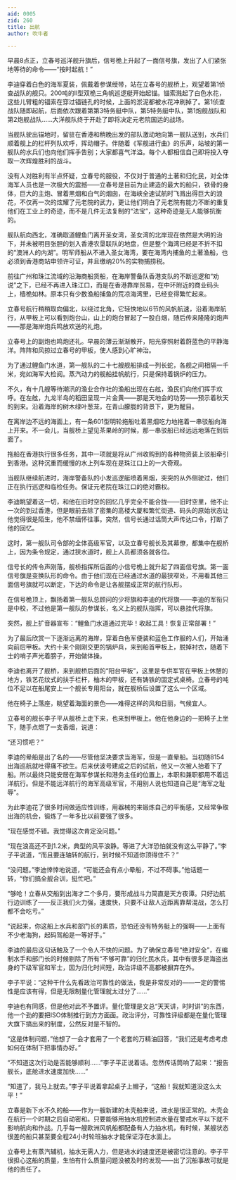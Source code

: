 ```yaml
---
aid: 0005
zid: 260
title: 出航
author: 吹牛者

---
```




  早晨8点正，立春号巡洋舰升旗后，信号桅上升起了一面信号旗，发出了人们紧张地等待的命令——“按时起航！”

  李迪穿着白色的海军夏装，佩戴着参谋绶带，站在立春号的舰桥上，观望着第1侦查战队的舰只。200吨的II型双桅三角帆巡逻艇开始起锚。锚索溅起了白色水花，这些儿臂粗的锚索在穿过锚链孔的时候，上面的淤泥都被水花冲刷掉了。第1侦查战队随即起航，后面依次跟着第第3特务艇中队，第5特务艇中队，第1炮舰战队和第2炮舰战队……大洋舰队终于开赴了即将决定元老院国运的战场。

  当舰队驶出锚地时，留驻在香港和稍晚出发的部队激动地向第一舰队送别，水兵们顺着舰上的栏杆列队欢呼，挥动帽子。伴随着《军舰进行曲》的乐声，站坡的第一舰队的水兵们也向他们挥手告别；大家都喜气洋溢。每个人都相信自己即将投入夺取一次辉煌胜利的战斗。

  没有人对胜利有半点怀疑，立春号的服役，不仅对于普通的土著和归化民，对全体海军人员也是一次极大的震撼——立春号是目前为止建造的最大的船只，铁骨的身体，巨大的主炮、冒着黑烟和白气的烟囱，在海峡全速试航时飞溅出得巨大的浪花，不仅再一次的炫耀了元老院的武力，更让他们明白了元老院有能力不断的重复他们在工业上的奇迹，而不是几件无法复制的“法宝”，这种奇迹是无人能够抗衡的。

  舰队航向西北，准确取道鲤鱼门离开圣女湾，圣女湾的北岸现在依然是大明的治下，并未被明目张胆的划入香港农垦联队的地盘，但是整个海湾已经是不折不扣的“澳洲人的内湖”。明军师船从不进入圣女海湾，要在海湾内捕鱼的土著渔船，也必须到香港商站申领许可证，并且缴纳20%的实物捕捞税。

  前往广州和珠江流域的沿海商船货船，在海岸警备队香港支队的不断巡逻和“劝说”之下，已经不再进入珠江口，而是在香港靠岸贸易，在中环附近的商业码头上，樯桅如林。原本只有少数渔船捕鱼的荒凉海湾里，已经变得繁忙起来。

  立春号航行稍稍取向偏北，以绕过北角，它轻快地以6节的风帆航速，沿着海岸航行，从甲板上可以看到炮台山，山上的炮台冒起了一股白烟，随后传来隆隆的炮声——那是海岸炮兵鸣放欢送的礼炮。

  立春号上的副炮也鸣炮还礼。早晨的薄云渐渐散开，阳光穿照射着蔚蓝色的平静海洋。阵阵和风掠过立春号的甲板，使人感到心旷神治。

  为了通过鲤鱼门水道，第一舰队的二十七艘舰船排成一列长蛇，各舰之间相隔一千米，宛如海军大检阅。蒸汽动力的舰船挂帆航行，只是保持着锅炉的压力。

  不久，有十几艘等待潮汛的渔业合作社的渔船出现在右舷，渔民们向他们挥手欢呼。在左舷，九龙半岛的稻田呈现一片金黄——那是天地会的功劳——预示着秋天的到来。沿着海岸的树木绿叶葱茏，在青山朦胧的背景下，更为醒目。

  在离岸边不远的海面上，有一条601型明轮拖船吐着黑烟吃力地拖着一串驳船向海上开来。不一会儿，当舰桥上望见茶果岭的时候，那一串驳船已经远远地落在到后面了。

  拖船在香港执行很多任务，其中一项就是将从广州收购到的各种物资装上驳船牵引到香港。这种沉重而缓慢的水上列车现在是珠江口上的一大奇观。

  当舰队继续航进时，海岸警备队的小发巡逻艇喷着黑烟，突突的从外侧驶过，他们正在执行巡逻和临检任务。保证元老院在珠江口的绝对霸权。

  李迪眺望着这一切，和他在旧时空的回忆几乎完全不能合拢——旧时空里，他不止一次的到过香港，但是眼前去除了密集的高楼大厦和繁忙街道、码头的原始状态让他觉得很是陌生，他不禁缅怀往事。突然，信号长通过话筒大声传达口令，打断了他的回忆。

  这时，第一舰队司令部的全体高级军官，以及立春号舰长及其幕僚，都集中在舰桥上，因为条令规定，通过狭水道时，舰上人员都须各就各位。

  信号长的传令声刚落，舰桥指挥所后面的小信号桅上就升起了四面信号旗。第一面信号旗是变换队形的命令。由于他们现在已经通过水道的最狭窄处，不用看其他三面信号旗就可以断定，下达的命令是让各舰摆成正常的航行队形。

  在信号桅顶上，飘扬着第一舰队总顾问的少将旗和李迪的代将旗——李迪的军衔只是中校，不过他是第一舰队的参谋长，名义上的舰队指挥，可以悬挂代将旗。

  突然，舰上扩音器宣布：“鲤鱼门水道通过完毕！收起工具！恢复正常部署！”

  为了最后欣赏一下逐渐远离的海岸，穿着白色军便装和蓝色工作服的人们，开始涌向前后甲板。大约十来个刚刚交更的锅炉兵，来到船首甲板上，脱掉衬衣，随着下士的哨子声光着膀子，开始做体操。

  李迪也离开了舰桥，来到舰桥后面的“阳台甲板”，这里是专供军官在甲板上休憩的地方，铁艺花纹式的扶手栏杆，柚木的甲板，还有铸铁的固定式桌椅。立春号的吨位不足以在船尾安上一个舰长专用阳台，就在舰桥后设置了这么一个区域。

  他在椅子上落座，眺望着海面的景色——难得这样的风和日丽，气候宜人。

  立春号的舰长李子平从舰桥上走下来，也来到甲板上。他在他身边的一把椅子上坐下，随手点燃了一支香烟，说道：

  “还习惯吧？”

  李迪的晕船是出了名的——尽管他坚决要求当海军，但是一直晕船。当初随8154出海巡航就吐得痛不欲生。后来伏波号建成之后的试航，他又一次被人抬着下了船。所以最终只能安居在海军参谋长和港务主任的位置上，本职和兼职都用不着远洋航行。但是不能远洋航行的海军高级军官，不用别人说也知道自己是“海军之耻辱”。

  为此李迪花了很多时间做适应性训练，用器械的来锻炼自己的平衡感，又经常争取出海的机会，锻炼了一年多比以前要强了很多。

  “现在感觉不错。我觉得这次肯定没问题。”

  “现在浪高还不到1.2米，典型的风平浪静。等进了大洋恐怕就没有这么平静了。”李子平说道，“而且要连轴转的航行，到时候不知道你顶得住不？”

  “没问题。”李迪悻悻地说道，“可能还会有点小晕船，不过不碍事。”他话题一转，“你们搞全舰合训，挺忙吧。”

  “够呛！立春从交船到出海才二个多月，要形成战斗力简直是天方夜谭。只好边航行边训练了——反正我们火力强，速度快，只要不让敌人近距离靠帮混战，怎么打都不会吃亏。”

  “说起来，你这船上水兵和部门长的素质，恐怕还没有特务艇上的强啊——上面有不少老海狗，起码驾船是一等好手。”

  李迪的最后这句话触及了一个令人不快的问题。为了确保立春号“绝对安全”，在编制水手和部门长的时候剔除了所有“不够可靠”的归化民水兵，其中有很多是海盗出身的下级军官和军士，因为归化时间短，政治评级不高都被摒弃在外。

  李子平说：“这种干什么先看政治可靠性的做法，我是非常反对的——一定的警惕性是应该有得，但是无限制量化管理就太过分了……”

  李迪也有同感，但是他对此不予置评。量化管理是文总“天天讲，时时讲”的东西，他一个劲的要把ISO体制推行到方方面面。政治评分，可靠性评级都是在量化管理大旗下搞出来的制度，公然反对是不智的。

  “这是体制问题，”他想了一会才套用了一个老套的万精油回答，“我们还是考虑考虑如何在体制下把事情办好。”

  “不知道这次行动是否能够顺利……”李子平正说着话。忽然传话筒响了起来：“报告舰长，底舱进水速度加快……”

  “知道了，我马上就去。”李子平说着拿起桌子上帽子，“这船！我就知道没这么太平！”

  立春是新下水不久的船——作为一艘新建的木壳船来说，进水是很正常的。木壳会在航行一个时期之后自动密和。只要能够用抽水机控制进水量在警戒水平以下就不影响航向和作战。几乎每一艘欧洲风帆船都配备有人力抽水机，有时候，某艘状态很差的船只甚至要全程24小时轮班抽水才能保证浮在水面上。

  立春号上有蒸汽辅机，抽水无需人力，但是进水的速度还是被密切注意的。李子平很担心这船的质量，生怕有什么质量问题没被及时的发现——出了沉船事故可就是他的责任了。




